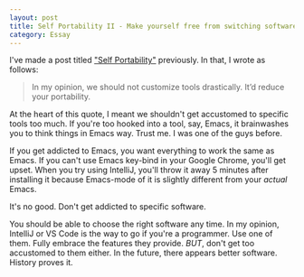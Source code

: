 ```yaml
---
layout: post
title: Self Portability II - Make yourself free from switching software
category: Essay
---
```


I've made a post titled ["Self Portability"](/essay/2017/01/28/self-portability/) previously. In that, I wrote as follows:

> In my opinion, we should not customize tools drastically. It’d reduce your portability.

At the heart of this quote, I meant we shouldn't get accustomed to specific tools too much. If you're too hooked into a tool, say, Emacs, it brainwashes you to think things in Emacs way. Trust me. I was one of the guys before.

If you get addicted to Emacs, you want everything to work the same as Emacs. If you can't use Emacs key-bind in your Google Chrome, you'll get upset. When you try using IntelliJ, you'll throw it away 5 minutes after installing it because Emacs-mode of it is slightly different from your *actual* Emacs.

It's no good. Don't get addicted to specific software.

You should be able to choose the right software any time. In my opinion, IntelliJ or VS Code is the way to go if you're a programmer. Use one of them. Fully embrace the features they provide. *BUT*, don't get too accustomed to them either. In the future, there appears better software. History proves it.
